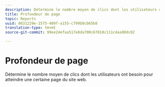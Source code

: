 ```yaml
---
description: Détermine le nombre moyen de clics dont les utilisateurs ont besoin pour atteindre une certaine page du site web.
title: Profondeur de page
topic: Reports
uuid: 8631229e-1575-409f-a155-c799b8cb65b8
translation-type: tm+mt
source-git-commit: 99ee24efaa517e8da700c67818c111c4aa90dc02

---
```



# Profondeur de page

Détermine le nombre moyen de clics dont les utilisateurs ont besoin pour atteindre une certaine page du site web.

